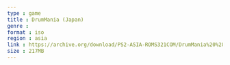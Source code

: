 ```yaml
---
type : game
title : DrumMania (Japan)
genre : 
format : iso
region : asia
link : https://archive.org/download/PS2-ASIA-ROMS321COM/DrumMania%20%28Japan%29.7z
size : 217MB
---
```

